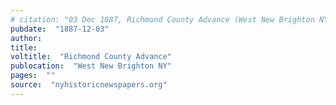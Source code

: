 ```yaml
---
# citation: "03 Dec 1887, Richmond County Advance (West New Brighton NY), p, nyhistoricnewspapers.org."
pubdate:  "1887-12-03"
author: 
title: 
voltitle:  "Richmond County Advance"
publocation:  "West New Brighton NY"
pages:  ""
source:  "nyhistoricnewspapers.org"
---
```

